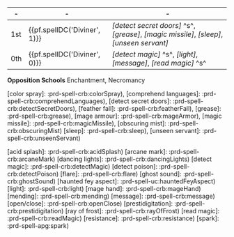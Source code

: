 -|-|-
-|-|-
1st | {{pf.spellDC('Diviner', 1)}} | *[detect secret doors]* ^s^, *[grease]*, *[magic missile]*, *[sleep]*, *[unseen servant]*
0th | {{pf.spellDC('Diviner', 0)}} | *[detect magic]* ^s^, *[light]*, *[message]*, *[read magic]* ^s^

**Opposition Schools** Enchantment, Necromancy

[1st]: #
  [color spray]: :prd-spell-crb:colorSpray),
  [comprehend languages]: :prd-spell-crb:comprehendLanguages),
  [detect secret doors]: :prd-spell-crb:detectSecretDoors),
  [feather fall]: :prd-spell-crb:featherFall),
  [grease]: :prd-spell-crb:grease),
  [mage armour]: :prd-spell-crb:mageArmor),
  [magic missile]: :prd-spell-crb:magicMissile),
  [obscuring mist]: :prd-spell-crb:obscuringMist)
  [sleep]: :prd-spell-crb:sleep),
  [unseen servant]: :prd-spell-crb:unseenServant)

[0th]: #
  [acid splash]: :prd-spell-crb:acidSplash)
  [arcane mark]: :prd-spell-crb:arcaneMark)
  [dancing lights]: :prd-spell-crb:dancingLights)
  [detect magic]: :prd-spell-crb:detectMagic)
  [detect poison]: :prd-spell-crb:detectPoison)
  [flare]: :prd-spell-crb:flare)
  [ghost sound]: :prd-spell-crb:ghostSound)
  [haunted fey aspect]: :prd-spell-uc:hauntedFeyAspect)
  [light]: :prd-spell-crb:light)
  [mage hand]: :prd-spell-crb:mageHand)
  [mending]: :prd-spell-crb:mending)
  [message]: :prd-spell-crb:message)
  [open/close]: :prd-spell-crb:openClose)
  [prestidigitation]: :prd-spell-crb:prestidigitation)
  [ray of frost]: :prd-spell-crb:rayOfFrost)
  [read magic]: :prd-spell-crb:readMagic)
  [resistance]: :prd-spell-crb:resistance)
  [spark]: :prd-spell-apg:spark)